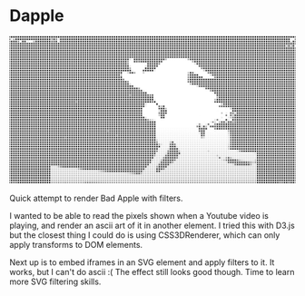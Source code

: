 # Dapple

![preview](./docs/apple.png)

Quick attempt to render Bad Apple with filters.

I wanted to be able to read the pixels shown when a Youtube video is playing,
and render an ascii art of it in another element. I tried this with D3.js but
the closest thing I could do is using CSS3DRenderer, which can only apply
transforms to DOM elements.

Next up is to embed iframes in an SVG element and apply filters to it. It works,
but I can't do ascii :( The effect still looks good though. Time to learn more
SVG filtering skills.
